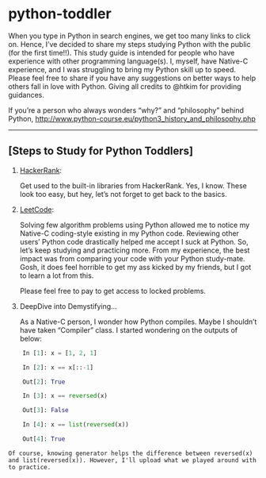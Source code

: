 # python-toddler

When you type in Python in search engines, we get too many links to click on. Hence, I’ve decided to share my steps studying Python with the public (for the first time!!). This study guide is intended for people who have experience with other programming language(s). I, myself, have Native-C experience, and I was struggling to bring my Python skill up to speed. Please feel free to share if you have any suggestions on better ways to help others fall in love with Python. Giving all credits to @htkim for providing guidances. 


If you’re a person who always wonders “why?” and “philosophy” behind Python, http://www.python-course.eu/python3_history_and_philosophy.php

---

## [Steps to Study for Python Toddlers] ##


1. [HackerRank](https://www.hackerrank.com/domains/python/py-introduction):

   Get used to the built-in libraries from HackerRank.
   Yes, I know. These look too easy, but hey, let’s not forget to get back to the basics.


2. [LeetCode](https://leetcode.com/problemset/algorithms/):

   Solving few algorithm problems using Python allowed me to notice my Native-C coding-style existing in my Python code. Reviewing other users’ Python code drastically helped me accept I suck at Python. So, let’s keep studying and practicing more.
   From my experience, the best impact was from comparing your code with your Python study-mate. Gosh, it does feel horrible to get my ass kicked by my friends, but I got to learn a lot from this.

   Please feel free to pay to get access to locked problems. 


3. DeepDive into Demystifying…

    As a Native-C person, I wonder how Python compiles. Maybe I shouldn’t have taken “Compiler” class. I started wondering on the outputs of below:

```python
    In [1]: x = [1, 2, 1]

    In [2]: x == x[::-1]

    Out[2]: True

    In [3]: x == reversed(x)

    Out[3]: False

    In [4]: x == list(reversed(x))

    Out[4]: True
```

    Of course, knowing generator helps the difference between reversed(x) and list(reversed(x)). However, I'll upload what we played around with to practice. 



